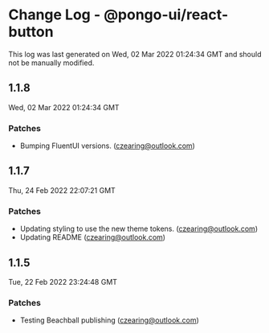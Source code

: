 # Change Log - @pongo-ui/react-button

This log was last generated on Wed, 02 Mar 2022 01:24:34 GMT and should not be manually modified.

<!-- Start content -->

## 1.1.8

Wed, 02 Mar 2022 01:24:34 GMT

### Patches

- Bumping FluentUI versions. (czearing@outlook.com)

## 1.1.7

Thu, 24 Feb 2022 22:07:21 GMT

### Patches

- Updating styling to use the new theme tokens. (czearing@outlook.com)
- Updating README (czearing@outlook.com)

## 1.1.5

Tue, 22 Feb 2022 23:24:48 GMT

### Patches

- Testing Beachball publishing (czearing@outlook.com)
